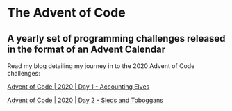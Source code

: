 # The Advent of Code
## A yearly set of programming challenges released in the format of an Advent Calendar

Read my blog detailing my journey in to the 2020 Advent of Code challenges:

[Advent of Code | 2020 | Day 1 - Accounting Elves](https://scarletbyte.wordpress.com/2020/12/01/aoc-2020-day1/)

[Advent of Code | 2020 | Day 2 - Sleds and Toboggans](https://scarletbyte.wordpress.com/2020/12/02/aoc-2020-day2/)
